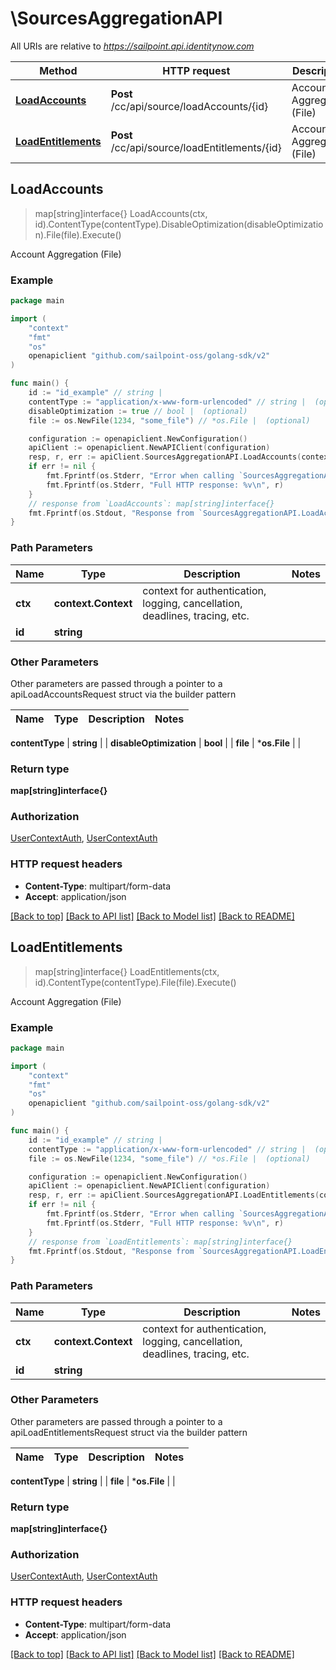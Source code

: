 # \SourcesAggregationAPI

All URIs are relative to *https://sailpoint.api.identitynow.com*

Method | HTTP request | Description
------------- | ------------- | -------------
[**LoadAccounts**](SourcesAggregationAPI.md#LoadAccounts) | **Post** /cc/api/source/loadAccounts/{id} | Account Aggregation (File)
[**LoadEntitlements**](SourcesAggregationAPI.md#LoadEntitlements) | **Post** /cc/api/source/loadEntitlements/{id} | Account Aggregation (File)



## LoadAccounts

> map[string]interface{} LoadAccounts(ctx, id).ContentType(contentType).DisableOptimization(disableOptimization).File(file).Execute()

Account Aggregation (File)



### Example

```go
package main

import (
    "context"
    "fmt"
    "os"
    openapiclient "github.com/sailpoint-oss/golang-sdk/v2"
)

func main() {
    id := "id_example" // string | 
    contentType := "application/x-www-form-urlencoded" // string |  (optional)
    disableOptimization := true // bool |  (optional)
    file := os.NewFile(1234, "some_file") // *os.File |  (optional)

    configuration := openapiclient.NewConfiguration()
    apiClient := openapiclient.NewAPIClient(configuration)
    resp, r, err := apiClient.SourcesAggregationAPI.LoadAccounts(context.Background(), id).ContentType(contentType).DisableOptimization(disableOptimization).File(file).Execute()
    if err != nil {
        fmt.Fprintf(os.Stderr, "Error when calling `SourcesAggregationAPI.LoadAccounts``: %v\n", err)
        fmt.Fprintf(os.Stderr, "Full HTTP response: %v\n", r)
    }
    // response from `LoadAccounts`: map[string]interface{}
    fmt.Fprintf(os.Stdout, "Response from `SourcesAggregationAPI.LoadAccounts`: %v\n", resp)
}
```

### Path Parameters


Name | Type | Description  | Notes
------------- | ------------- | ------------- | -------------
**ctx** | **context.Context** | context for authentication, logging, cancellation, deadlines, tracing, etc.
**id** | **string** |  | 

### Other Parameters

Other parameters are passed through a pointer to a apiLoadAccountsRequest struct via the builder pattern


Name | Type | Description  | Notes
------------- | ------------- | ------------- | -------------

 **contentType** | **string** |  | 
 **disableOptimization** | **bool** |  | 
 **file** | ***os.File** |  | 

### Return type

**map[string]interface{}**

### Authorization

[UserContextAuth](../README.md#UserContextAuth), [UserContextAuth](../README.md#UserContextAuth)

### HTTP request headers

- **Content-Type**: multipart/form-data
- **Accept**: application/json

[[Back to top]](#) [[Back to API list]](../README.md#documentation-for-api-endpoints)
[[Back to Model list]](../README.md#documentation-for-models)
[[Back to README]](../README.md)


## LoadEntitlements

> map[string]interface{} LoadEntitlements(ctx, id).ContentType(contentType).File(file).Execute()

Account Aggregation (File)



### Example

```go
package main

import (
    "context"
    "fmt"
    "os"
    openapiclient "github.com/sailpoint-oss/golang-sdk/v2"
)

func main() {
    id := "id_example" // string | 
    contentType := "application/x-www-form-urlencoded" // string |  (optional)
    file := os.NewFile(1234, "some_file") // *os.File |  (optional)

    configuration := openapiclient.NewConfiguration()
    apiClient := openapiclient.NewAPIClient(configuration)
    resp, r, err := apiClient.SourcesAggregationAPI.LoadEntitlements(context.Background(), id).ContentType(contentType).File(file).Execute()
    if err != nil {
        fmt.Fprintf(os.Stderr, "Error when calling `SourcesAggregationAPI.LoadEntitlements``: %v\n", err)
        fmt.Fprintf(os.Stderr, "Full HTTP response: %v\n", r)
    }
    // response from `LoadEntitlements`: map[string]interface{}
    fmt.Fprintf(os.Stdout, "Response from `SourcesAggregationAPI.LoadEntitlements`: %v\n", resp)
}
```

### Path Parameters


Name | Type | Description  | Notes
------------- | ------------- | ------------- | -------------
**ctx** | **context.Context** | context for authentication, logging, cancellation, deadlines, tracing, etc.
**id** | **string** |  | 

### Other Parameters

Other parameters are passed through a pointer to a apiLoadEntitlementsRequest struct via the builder pattern


Name | Type | Description  | Notes
------------- | ------------- | ------------- | -------------

 **contentType** | **string** |  | 
 **file** | ***os.File** |  | 

### Return type

**map[string]interface{}**

### Authorization

[UserContextAuth](../README.md#UserContextAuth), [UserContextAuth](../README.md#UserContextAuth)

### HTTP request headers

- **Content-Type**: multipart/form-data
- **Accept**: application/json

[[Back to top]](#) [[Back to API list]](../README.md#documentation-for-api-endpoints)
[[Back to Model list]](../README.md#documentation-for-models)
[[Back to README]](../README.md)

